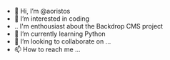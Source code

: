 - 👋 Hi, I’m @aoristos
- 👀 I’m interested in coding
- .. I'm enthousiast about the Backdrop CMS project
- 🌱 I’m currently learning Python
- 💞️ I’m looking to collaborate on ...
- 📫 How to reach me ...

<!---
aoristos/aoristos is a ✨ special ✨ repository because its `README.md` (this file) appears on your GitHub profile.
You can click the Preview link to take a look at your changes.
--->
